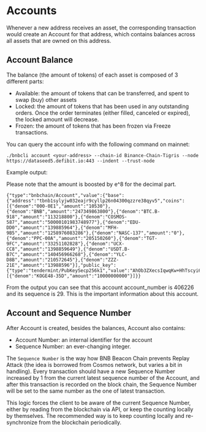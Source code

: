 #  Accounts

Whenever a new address receives an asset, the corresponding transaction would create an Account for that address, which contains balances across all assets that are owned on this address.

## Account Balance

The balance (the amount of tokens) of each asset is composed of 3 different parts:

- Available: the amount of tokens that can be transferred, and spent to swap (buy) other assets
- Locked: the amount of tokens that has been used in any outstanding orders. Once the order terminates (either filled, canceled or expired), the locked amount will decrease.
- Frozen: the amount of tokens that has been frozen via Freeze transactions.

You can query the account info with the following command on mainnet:

```
./bnbcli account <your-address> --chain-id Binance-Chain-Tigris --node https://dataseed5.defibit.io:443 --indent --trust-node
```

Example output:

Please note that the amount is boosted by e^8 for the decimal part.

```
{"type":"bnbchain/Account","value":{"base":{"address":"tbnb1sylyjw032eajr9cyllp26n04300qzzre38qyv5","coins":[{"denom":"000-0E1","amount":"10530"},{"denom":"BNB","amount":"247349863800"},{"denom":"BTC.B-918","amount":"113218800"},{"denom":"COSMOS-587","amount":"50000101983748977"},{"denom":"EDU-DD0","amount":"139885964"},{"denom":"MFH-9B5","amount":"1258976083286"},{"denom":"NASC-137","amount":"0"},{"denom":"PPC-00A","amount":"205150260"},{"denom":"TGT-9FC","amount":"33251102828"},{"denom":"UCX-CC8","amount":"1398859649"},{"denom":"USDT.B-B7C","amount":"140456966268"},{"denom":"YLC-D8B","amount":"210572645"},{"denom":"ZZZ-21E","amount":"13988596"}],"public_key":{"type":"tendermint/PubKeySecp256k1","value":"AhOb3ZXecsIqwqKw+HhTscyi6K35xYpKaJx10yYwE0Qa"},"account_number":"406226","sequence":"29"},"name":"","frozen":null,"locked":[{"denom":"KOGE48-35D","amount":"10000000000"}]}}
```

From the output you can see that this account account_number is 406226 and its sequence is 29. This is the important information about this account.

## Account and Sequence Number
After Account is created, besides the balances, Account also contains:

- Account Number: an internal identifier for the account
- Sequence Number: an ever-changing integer.

The `Sequence Number` is the way how BNB Beacon Chain prevents Replay Attack (the idea is borrowed from Cosmos network, but varies a bit in handling). Every transaction should have a new Sequence Number increased by 1 from the current latest sequence number of the Account, and after this transaction is recorded on the block chain, the Sequence Number will be set to the same number as the one of latest transaction.

This logic forces the client to be aware of the current Sequence Number, either by reading from the blockchain via API, or keep the counting locally by themselves. The recommended way is to keep counting locally and re-synchronize from the blockchain periodically.
